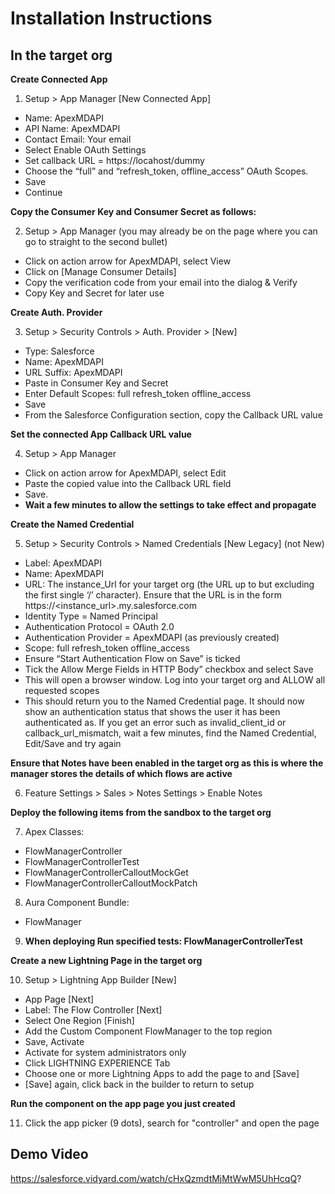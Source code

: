 # Installation Instructions

##	In the target org
**Create Connected App**
1.	Setup > App Manager [New Connected App]
  - Name: ApexMDAPI
  - API Name: ApexMDAPI
  - Contact Email: Your email
  - Select Enable OAuth Settings
  - Set callback URL = https://locahost/dummy
  -	Choose the “full” and “refresh_token, offline_access” OAuth Scopes.
  -	Save
  -	Continue
  
**Copy the Consumer Key and Consumer Secret as follows:**

2. Setup > App Manager (you may already be on the page where you can go to straight to the second bullet)
  - Click on action arrow for ApexMDAPI, select View
  - Click on [Manage Consumer Details]
  - Copy the verification code from your email into the dialog & Verify
  - Copy Key and Secret for later use
  
**Create Auth. Provider**

3. Setup > Security Controls > Auth. Provider > [New]
  - Type: Salesforce
  - Name: ApexMDAPI
  - URL Suffix: ApexMDAPI
  - Paste in Consumer Key and Secret
  - Enter Default Scopes: full refresh_token offline_access
  - Save
  - From the Salesforce Configuration section, copy the Callback URL value
  
**Set the connected App Callback URL value**

4.	Setup > App Manager
  -	Click on action arrow for ApexMDAPI, select Edit  
  - Paste the copied value into the Callback URL field
  - Save.  
  - **Wait a few minutes to allow the settings to take effect and propagate**
  
**Create the Named Credential**

5.	Setup > Security Controls > Named Credentials [New Legacy] (not New)
  - Label: ApexMDAPI
  - Name: ApexMDAPI
  - URL: The instance_Url for your target org (the URL up to but excluding the first single ‘/’ character). Ensure that the URL is in the form https://<instance_url>.my.salesforce.com
  - Identity Type = Named Principal
  - Authentication Protocol = OAuth 2.0
  - Authentication Provider = ApexMDAPI (as previously created)
  - Scope: full refresh_token offline_access
  - Ensure “Start Authentication Flow on Save” is ticked
  - Tick the Allow Merge Fields in HTTP Body” checkbox and select Save
  - This will open a browser window. Log into your target org and ALLOW all requested scopes
  - This should return you to the Named Credential page. It should now show an authentication status that shows the user it has been authenticated as. If you get an error such as invalid_client_id or callback_url_mismatch, wait a few minutes, find the Named Credential, Edit/Save and try again

**Ensure that Notes have been enabled in the target org as this is where the manager stores the details of which flows are active**

6.	Feature Settings > Sales > Notes Settings > Enable Notes

**Deploy the following items from the sandbox to the target org**

7.	Apex Classes:  
  - FlowManagerController
  - FlowManagerControllerTest
  - FlowManagerControllerCalloutMockGet
  - FlowManagerControllerCalloutMockPatch
8.	Aura Component Bundle: 
  - FlowManager
9.	**When deploying Run specified tests: FlowManagerControllerTest**

**Create a new Lightning Page in the target org**

10. Setup > Lightning App Builder [New]
  - App Page [Next]
  - Label: The Flow Controller [Next]
  - Select One Region [Finish]
  - Add the Custom Component FlowManager to the top region
  - Save, Activate 
  - Activate for system administrators only
  - Click LIGHTNING EXPERIENCE Tab
  - Choose one or more Lightning Apps to add the page to and [Save] 
  - [Save] again, click back in the builder to return to setup
  
**Run the component on the app page you just created**

11. Click the app picker (9 dots), search for "controller" and open the page 


## Demo Video
https://salesforce.vidyard.com/watch/cHxQzmdtMjMtWwM5UhHcqQ?
